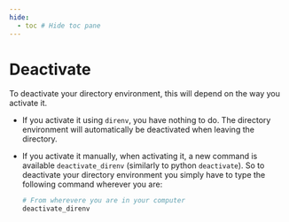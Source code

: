 ```yaml
---
hide:
  - toc # Hide toc pane
---
```

# Deactivate

To deactivate your directory environment, this will depend on the way you
activate it.

  - If you activate it using `direnv`, you have nothing to do. The directory
    environment will automatically be deactivated when leaving the directory.

  - If you activate it manually, when activating it, a new command is available
    `deactivate_direnv` (similarly to python `deactivate`). So to deactivate
    your directory environment you simply have to type the following command
    wherever you are:

    ```bash
    # From wherevere you are in your computer
    deactivate_direnv
    ```
